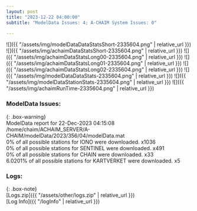 ```yaml
---
layout: post
title: "2023-12-22 04:00:00"
subtitle: "ModelData Issues: 4; A-CHAIM System Issues: 0"

---
```


![]({{ "/assets/img/modelDataDataStatsShort-2335604.png" | relative_url }})
![]({{ "/assets/img/achaimDataStatsShort-2335604.png" | relative_url }})
![]({{ "/assets/img/achaimDataStatsLong00-2335604.png" | relative_url }})
![]({{ "/assets/img/achaimDataStatsLong01-2335604.png" | relative_url }})
![]({{ "/assets/img/achaimDataStatsLong02-2335604.png" | relative_url }})
![]({{ "/assets/img/modelDataDataStats-2335604.png" | relative_url }})
![]({{ "/assets/img/modelDataStationStats-2335604.png" | relative_url }})
![]({{ "/assets/img/achaimRunTime-2335604.png" | relative_url }})


### ModelData Issues:  
  
{: .box-warning}  
 ModelData report for 22-Dec-2023 04:15:08   
 /home/chaim/ACHAIM_SERVER/A-CHAIM/modelData/2023/356/04/modelData.mat   
 0% of all possible stations for IONO were downloaded. x1036   
 0% of all possible stations for SENTINEL were downloaded. x491   
 0% of all possible stations for CHAIN were downloaded. x33   
 6.0201% of all possible stations for KARTVERKET were downloaded. x5   
  


### Logs:  
  
{: .box-note}  
[Logs.zip]({{ "/assets/other/logs.zip" | relative_url }})  
[Log Info]({{ "/logInfo" | relative_url }})  
